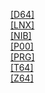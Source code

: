 [[D64]]([D64]/index.html)<br>
[[LNX]]([LNX]/index.html)<br>
[[NIB]]([NIB]/index.html)<br>
[[P00]]([P00]/index.html)<br>
[[PRG]]([PRG]/index.html)<br>
[[T64]]([T64]/index.html)<br>
[[Z64]]([Z64]/index.html)<br>
